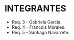 # INTEGRANTES

* Req. 3 - Gabriela García.
* Req. 4 - Francois Morales.
* Req. 5 - Santiago Navarrete.